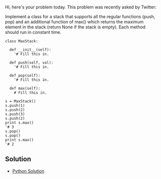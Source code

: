 Hi, here's your problem today. This problem was recently asked by Twitter:

Implement a class for a stack that supports all the regular functions (push, pop) and an additional function of max() 
which returns the maximum element in the stack (return None if the stack is empty). Each method should run in 
constant time.
```
class MaxStack:

  def __init__(self):
    '# Fill this in.

  def push(self, val):
    '# Fill this in.

  def pop(self):
    '# Fill this in.

  def max(self):
    # Fill this in.

s = MaxStack()
s.push(1)
s.push(2)
s.push(3)
s.push(2)
print s.max()
'# 3
s.pop()
s.pop()
print s.max()
'# 2
```

## Solution

- [Python Solution](./Solution.py)

